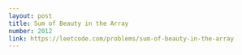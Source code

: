 ```yaml
---
layout: post
title: Sum of Beauty in the Array
number: 2012
link: https://leetcode.com/problems/sum-of-beauty-in-the-array
---
```

